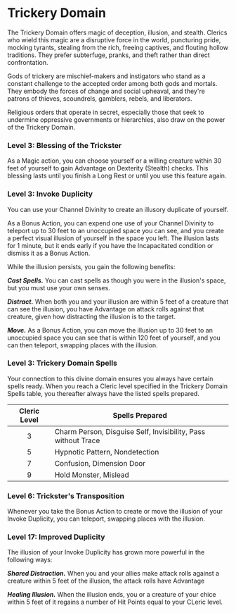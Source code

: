 # Trickery Domain

The Trickery Domain offers magic of deception, illusion, and stealth. Clerics who wield this magic are a disruptive force in the world, puncturing pride, mocking tyrants, stealing from the rich, freeing captives, and flouting hollow traditions. They prefer subterfuge, pranks, and theft rather than direct confrontation.

Gods of trickery are mischief-makers and instigators who stand as a constant challenge to the accepted order among both gods and mortals. They embody the forces of change and social upheaval, and they're patrons of thieves, scoundrels, gamblers, rebels, and liberators.

Religious orders that operate in secret, especially those that seek to undermine oppressive governments or hierarchies, also draw on the power of the Trickery Domain.


### Level 3: Blessing of the Trickster

As a Magic action, you can choose yourself or a willing creature within 30 feet of yourself to gain Advantage on Dexterity (Stealth) checks. This blessing lasts until you finish a Long Rest or until you use this feature again.

### Level 3: Invoke Duplicity

You can use your Channel Divinity to create an illusory duplicate of yourself.

As a Bonus Action, you can expend one use of your Channel Divinity to teleport up to 30 feet to an unoccupied space you can see, and you create a perfect visual illusion of yourself in the space you left. The illusion lasts for 1 minute, but it ends early if you have the Incapacitated condition or dismiss it as a Bonus Action.

While the illusion persists, you gain the following benefits:

***Cast Spells.*** You can cast spells as though you were in the illusion's space, but you must use your own senses.

***Distract.*** When both you and your illusion are within 5 feet of a creature that can see the illusion, you have Advantage on attack rolls against that creature, given how distracting the illusion is to the target.

***Move.*** As a Bonus Action, you can move the illusion up to 30 feet to an unoccupied space you can see that is within 120 feet of yourself, and you can then teleport, swapping places with the illusion.

### Level 3: Trickery Domain Spells

Your connection to this divine domain ensures you always have certain spells ready. When you reach a Cleric level specified in the Trickery Domain Spells table, you thereafter always have the listed spells prepared.

| Cleric Level | Spells Prepared |
| :---: | --- |
| 3 | Charm Person, Disguise Self, Invisibility, Pass without Trace |
| 5 | Hypnotic Pattern, Nondetection |
| 7 | Confusion, Dimension Door |
| 9 | Hold Monster, Mislead |

### Level 6: Trickster's Transposition

Whenever you take the Bonus Action to create or move the illusion of your Invoke Duplicity, you can teleport, swapping places with the illusion.

### Level 17: Improved Duplicity

The illusion of your Invoke Duplicity has grown more powerful in the following ways: 

***Shared Distraction.*** When you and your allies make attack rolls against a creature within 5 feet of the illusion, the attack rolls have Advantage

***Healing Illusion.*** When the illusion ends, you or a creature of your chice within 5 feet of it regains a number of Hit Points equal to your CLeric level.

